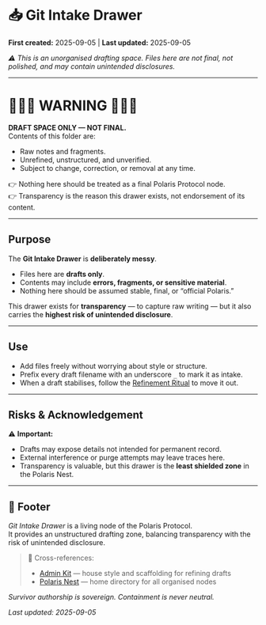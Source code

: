 # 📥 Git Intake Drawer  

**First created:** 2025-09-05 | **Last updated:** 2025-09-05

*⚠️ This is an unorganised drafting space. Files here are not final, not polished, and may contain unintended disclosures.*  

---

# 🚨🚨🚨 WARNING 🚨🚨🚨  
**DRAFT SPACE ONLY — NOT FINAL.**  
Contents of this folder are:  
- Raw notes and fragments.  
- Unrefined, unstructured, and unverified.  
- Subject to change, correction, or removal at any time.  

👉 Nothing here should be treated as a final Polaris Protocol node.  
👉 Transparency is the reason this drawer exists, not endorsement of its content.  

---

## Purpose  
The **Git Intake Drawer** is **deliberately messy**.  
- Files here are **drafts only**.  
- Contents may include **errors, fragments, or sensitive material**.  
- Nothing here should be assumed stable, final, or “official Polaris.”  

This drawer exists for **transparency** — to capture raw writing — but it also carries the **highest risk of unintended disclosure**.  

---

## Use  
- Add files freely without worrying about style or structure.  
- Prefix every draft filename with an underscore `_` to mark it as intake.  
- When a draft stabilises, follow the [Refinement Ritual](./_refinement_ritual.md) to move it out.  

---

## Risks & Acknowledgement  
⚠️ **Important:**  
- Drafts may expose details not intended for permanent record.  
- External interference or purge attempts may leave traces here.  
- Transparency is valuable, but this drawer is the **least shielded zone** in the Polaris Nest.  

---

## 🏮 Footer  

*Git Intake Drawer* is a living node of the Polaris Protocol.  
It provides an unstructured drafting zone, balancing transparency with the risk of unintended disclosure.  

> 📡 Cross-references:  
> - [Admin Kit](../admin_kit/) — house style and scaffolding for refining drafts  
> - [Polaris Nest](../) — home directory for all organised nodes  

*Survivor authorship is sovereign. Containment is never neutral.*  

_Last updated: 2025-09-05_
